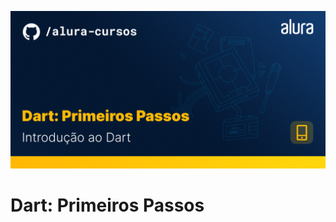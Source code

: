 ![Thumbnail GitHub](https://raw.githubusercontent.com/Kakomo/dart-primeiros-passos/master/Readme-%20Dart%20Primeiros%20Passos.png)

# Dart: Primeiros Passos